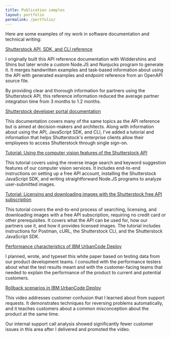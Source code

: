 ```yaml
---
title: Publication samples
layout: portfolio
permalink: /portfolio/
---
```


Here are some examples of my work in software documentation and technical writing:

<div class="portfolio">

<div>
<a href="https://api-reference.shutterstock.com/">Shutterstock API, SDK, and CLI reference</a>
<p>
I originally built this API reference documentation with Widdershins and Shins but later wrote a custom Node.JS and Nunjucks program to generate it. It merges handwritten examples and task-based information about using the API with generated examples and endpoint reference from an OpenAPI source file.
</p>
<p>
By providing clear and thorough information for partners using the Shutterstock API, this reference information reduced the average partner integration time from 3 months to 1.2 months.
</p>
</div>

<div>
<a href="https://www.shutterstock.com/developers/documentation">Shutterstock developer portal documentation</a>
<p>
This documentation covers many of the same topics as the API reference but is aimed at decision-makers and architects. Along with information about using the API, JavaScript SDK, and CLI, I've added a tutorial and information that helps Shutterstock's enterprise clients allow their employees to access Shutterstock through single sign-on.
</p>
</div>

<div>
<a href="https://tech.shutterstock.com/2020/07/13/computer-vision-tutorial">Tutorial: Using the computer vision features of the Shutterstock API</a>
<p>
This tutorial covers using the reverse image search and keyword suggestion features of our computer vision services. It includes end-to-end instructions on setting up a free API account, installing the Shutterstock JavaScript SDK, and writing straightforward Node.JS programs to analyze user-submitted images.
</p>
</div>

<div>
<a href="https://www.shutterstock.com/developers/documentation/tutorial">Tutorial: Licensing and downloading images with the Shutterstock free API subscription</a>
<p>
This tutorial covers the end-to-end process of searching, licensing, and downloading images with a free API subscription, requiring no credit card or other prerequisites. It covers what the API can be used for, how our partners use it, and how it provides licensed images. The tutorial includes instructions for Postman, cURL, the Shutterstock CLI, and the Shutterstock JavaScript SDK.
</p>
</div>

<div>
<a href="https://www.dropbox.com/s/nc5lkmgtkrvbcpi/UCDPerformanceCharacteristics.pdf?dl=0">Performance characteristics of IBM UrbanCode Deploy</a>
<p>
I planned, wrote, and typeset this white paper based on testing data from our product development teams. I consulted with the performance testers about what the test results meant and with the customer-facing teams that needed to explain the performance of the product to current and potential customers.
</p>
</div>

<div>
<a href="https://www.youtube.com/watch?v=AG_7ulQMZ0M">Rollback scenarios in IBM UrbanCode Deploy</a>
<p>
This video addresses customer confusion that I learned about from support requests. It demonstrates techniques for reversing problems automatically, and it teaches customers about a common misconception about the product at the same time.
</p>
<p>
Our internal support call analysis showed significantly fewer customer issues in this area after I delivered and promoted the video.
</p>
</div>

</div>